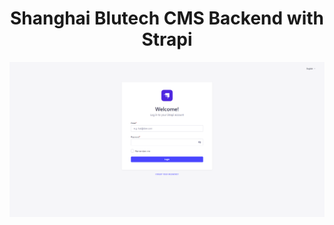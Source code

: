 <h1 style="text-align:center">Shanghai Blutech CMS Backend with Strapi</h1>

<img src="./index.png" />
